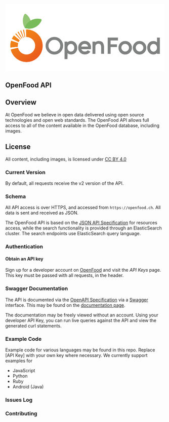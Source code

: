 ![OpenFood Logo](images/OpenFood.png?raw=true "OpenFood")

## OpenFood API

## Overview

At OpenFood we believe in open data delivered using open source technologies and open web standards. The OpenFood API allows full access to all of the content available in the OpenFood database, including images.

## License

All content, including images, is licensed under [CC BY 4.0](https://creativecommons.org/licenses/by/4.0/)


### Current Version

By default, all requests receive the v2 version of the API.

### Schema

All API access is over HTTPS, and accessed from ```https://openfood.ch```. All data is sent and received as JSON.

The OpenFood API is based on the [JSON API Specification](http://jsonapi.org/) for resources access, while the search functionality is provided through an ElasticSearch cluster. The search endpoints use ElasticSearch query language.

### Authentication

#### Obtain an API key

Sign up for a developer account on [OpenFood](https://www.openfood.ch) and visit the *API Keys* page. This key must be passed with all requests, in the header.


### Swagger Documentation

The API is documented via the [OpenAPI Specification](https://www.openapis.org/) via a [Swagger](http://swagger.io/) interface. This may be found on the [documentation page](https://www.openfood.ch/api-docs?locale=en).

The documentation may be freely viewed without an account. Using your developer API Key, you can run live queries against the API and view the generated curl statements.


### Example Code

Example code for various languages may be found in this repo. Replace [API Key] with your own key where necessary. We currently support examples for

  - JavaScript
  - Python
  - Ruby
  - Android (Java)

 ### Issues Log


 ### Contributing
